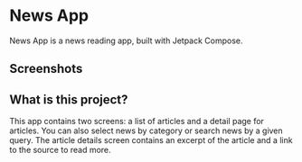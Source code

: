 # News App

News App is a news reading app, built with Jetpack Compose. 
## Screenshots

## What is this project?
This app contains two screens: a list of articles and a detail page for articles. You can also select news by category or search news by a given query. The article details screen contains an excerpt of the article and a link to the source to read more.
